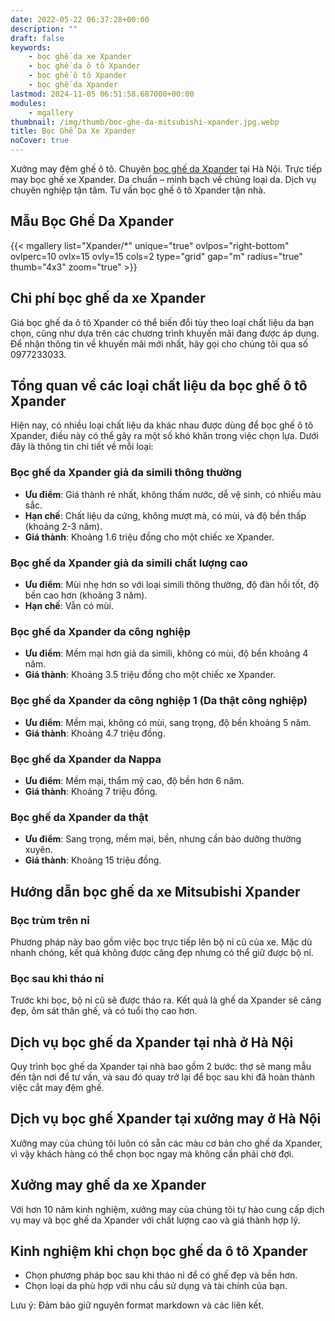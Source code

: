```yaml
---
date: 2022-05-22 06:37:28+00:00
description: ""
draft: false
keywords:
    - bọc ghế da xe Xpander
    - bọc ghế da ô tô Xpander
    - bọc ghế ô tô Xpander
    - bọc ghế da Xpander
lastmod: 2024-11-05 06:51:58.687000+00:00
modules:
    - mgallery
thumbnail: /img/thumb/boc-ghe-da-mitsubishi-xpander.jpg.webp
title: Bọc Ghế Da Xe Xpander
noCover: true
---
```


Xưởng may đệm ghế ô tô. Chuyên [bọc ghế da Xpander](https://bocgheoto.vn/mitsubishi/boc-ghe-da-xe-xpander.html/) tại Hà Nội. Trực tiếp may bọc ghế xe Xpander. Da chuẩn – minh bạch về chủng loại da. Dịch vụ chuyên nghiệp tận tâm. Tư vấn bọc ghế ô tô Xpander tận nhà.

## Mẫu Bọc Ghế Da Xpander
{{< mgallery list="Xpander/*" unique="true" ovlpos="right-bottom" ovlperc=10 ovlx=15 ovly=15 cols=2 type="grid" gap="m" radius="true" thumb="4x3" zoom="true" >}}
## Chi phí bọc ghế da xe Xpander
Giá bọc ghế da ô tô Xpander có thể biến đổi tùy theo loại chất liệu da bạn chọn, cũng như dựa trên các chương trình khuyến mãi đang được áp dụng. Để nhận thông tin về khuyến mãi mới nhất, hãy gọi cho chúng tôi qua số 0977233033.

## Tổng quan về các loại chất liệu da bọc ghế ô tô Xpander
Hiện nay, có nhiều loại chất liệu da khác nhau được dùng để bọc ghế ô tô Xpander, điều này có thể gây ra một số khó khăn trong việc chọn lựa. Dưới đây là thông tin chi tiết về mỗi loại:

### Bọc ghế da Xpander giả da simili thông thường
- **Ưu điểm**: Giá thành rẻ nhất, không thấm nước, dễ vệ sinh, có nhiều màu sắc.
- **Hạn chế**: Chất liệu da cứng, không mượt mà, có mùi, và độ bền thấp (khoảng 2-3 năm).
- **Giá thành**: Khoảng 1.6 triệu đồng cho một chiếc xe Xpander.

### Bọc ghế da Xpander giả da simili chất lượng cao
- **Ưu điểm**: Mùi nhẹ hơn so với loại simili thông thường, độ đàn hồi tốt, độ bền cao hơn (khoảng 3 năm).
- **Hạn chế**: Vẫn có mùi.

### Bọc ghế da Xpander da công nghiệp
- **Ưu điểm**: Mềm mại hơn giả da simili, không có mùi, độ bền khoảng 4 năm.
- **Giá thành**: Khoảng 3.5 triệu đồng cho một chiếc xe Xpander.

### Bọc ghế da Xpander da công nghiệp 1 (Da thật công nghiệp)
- **Ưu điểm**: Mềm mại, không có mùi, sang trọng, độ bền khoảng 5 năm.
- **Giá thành**: Khoảng 4.7 triệu đồng.

### Bọc ghế da Xpander da Nappa
- **Ưu điểm**: Mềm mại, thẩm mỹ cao, độ bền hơn 6 năm.
- **Giá thành**: Khoảng 7 triệu đồng.

### Bọc ghế da Xpander da thật
- **Ưu điểm**: Sang trọng, mềm mại, bền, nhưng cần bảo dưỡng thường xuyên.
- **Giá thành**: Khoảng 15 triệu đồng.

## Hướng dẫn bọc ghế da xe Mitsubishi Xpander

### Bọc trùm trên nỉ
Phương pháp này bao gồm việc bọc trực tiếp lên bộ nỉ cũ của xe. Mặc dù nhanh chóng, kết quả không được căng đẹp nhưng có thể giữ được bộ nỉ.

### Bọc sau khi tháo nỉ
Trước khi bọc, bộ nỉ cũ sẽ được tháo ra. Kết quả là ghế da Xpander sẽ căng đẹp, ôm sát thân ghế, và có tuổi thọ cao hơn.

## Dịch vụ bọc ghế da Xpander tại nhà ở Hà Nội
Quy trình bọc ghế da Xpander tại nhà bao gồm 2 bước: thợ sẽ mang mẫu đến tận nơi để tư vấn, và sau đó quay trở lại để bọc sau khi đã hoàn thành việc cắt may đệm ghế.

## Dịch vụ bọc ghế Xpander tại xưởng may ở Hà Nội
Xưởng may của chúng tôi luôn có sẵn các màu cơ bản cho ghế da Xpander, vì vậy khách hàng có thể chọn bọc ngay mà không cần phải chờ đợi.

## Xưởng may ghế da xe Xpander
Với hơn 10 năm kinh nghiệm, xưởng may của chúng tôi tự hào cung cấp dịch vụ may và bọc ghế da Xpander với chất lượng cao và giá thành hợp lý.

## Kinh nghiệm khi chọn bọc ghế da ô tô Xpander
- Chọn phương pháp bọc sau khi tháo nỉ để có ghế đẹp và bền hơn.
- Chọn loại da phù hợp với nhu cầu sử dụng và tài chính của bạn.

Lưu ý: Đảm bảo giữ nguyên format markdown và các liên kết.